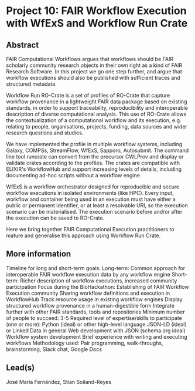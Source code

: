 # Project 10: FAIR Workflow Execution with WfExS and Workflow Run Crate

## Abstract

FAIR Computational Workflows argues that workflows should be FAIR scholarly community research objects in their own right as a kind of FAIR Research Software. In this project we go one step further, and argue that workflow executions should also be published with sufficient traces and structured metadata. 

Workflow Run RO-Crate is a set of profiles of RO-Crate that capture workflow provenance in a lightweight FAIR data package based on existing standards, in order to support traceability, reproducibility and interoperable description of diverse computational analysis. This use of RO-Crate allows the contextualization of a computational workflow and its execution, e.g. relating to people, organisations, projects, funding, data sources and wider research questions and studies.

We have implemented the profile in multiple workflow systems, including Galaxy, COMPSs, StreamFlow, WfExS, Sapporo, Autosubmit. The command line tool runcrate can convert from the precursor CWLProv and display or validate crates according to the profiles. The crates are compatible with ELIXIR's WorkflowHub and support increasing levels of details, including documenting ad-hoc scripts without a workflow engine.

WfExS is a workflow orchestrator designed for reproducible and secure workflow executions in isolated environments (like HPC). Every input, workflow and container being used in an execution must have either a public or permanent identifier, or at least a resolvable URI, so the execution scenario can be materialised. The execution scenario before and/or after the execution can be saved to RO-Crate.  

Here we bring together FAIR Computational Execution practitioners to mature and generalise this approach using Workflow Run Crate.

## More information

Timeline for long and short-term goals:
Long-term: Common approach for interoperable FAIR workflow execution data by any workflow engine
Short-term: Richer description of workflow executions, increased community participation
Focus during the BioHackathon:
Establishing of FAIR Workflow Execution community
Sharing workflow definitions and execution in WorkflowHub
Track resource usage in existing workflow engines
Display structured workflow provenance in a human-digestible form
Integrate further with other FAIR standards, tools and repositories
Minimum number of people to succeed:
3-5
Required level of expertise/skills to participate (one or more):
Python (ideal) or other high-level language
JSON-LD (ideal) or Linked Data in general
Web development with JSON (schema.org ideal)
Workflow system development
Brief experience with writing and executing workflows
Methodology used:
Pair programming, walk-throughs, brainstorming, Slack chat, Google Docs


## Lead(s)

José María Fernández, Stian Soiland-Reyes


